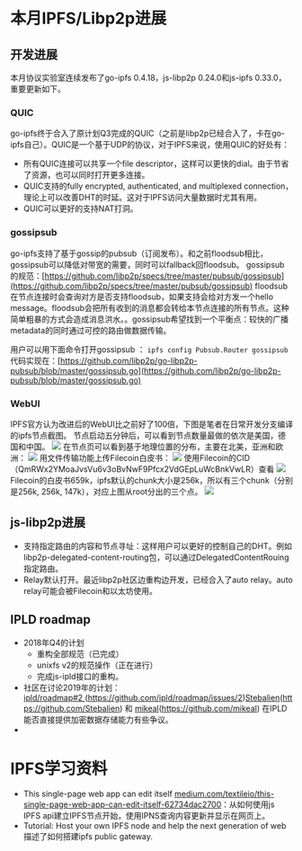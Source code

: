 # 本月IPFS/Libp2p进展
## 开发进展
本月协议实验室连续发布了go-ipfs 0.4.18，js-libp2p 0.24.0和js-ipfs 0.33.0，重要更新如下。
### QUIC
go-ipfs终于合入了原计划Q3完成的QUIC（之前是libp2p已经合入了，卡在go-ipfs自己）。QUIC是一个基于UDP的协议，对于IPFS来说，使用QUIC的好处有：
- 所有QUIC连接可以共享一个file descriptor，这样可以更快的dial。由于节省了资源，也可以同时打开更多连接。
- QUIC支持的fully encrypted, authenticated, and multiplexed connection，理论上可以改善DHT的时延。这对于IPFS访问大量数据时尤其有用。
- QUIC可以更好的支持NAT打洞。

### gossipsub
go-ipfs支持了基于gossip的pubsub（订阅发布）。和之前floodsub相比，gossipsub可以降低对带宽的需要，同时可以fallback回floodsub。
gossipsub 的规范：[https://github.com/libp2p/specs/tree/master/pubsub/gossipsub](https://github.com/libp2p/specs/tree/master/pubsub/gossipsub)
floodsub在节点连接时会查询对方是否支持floodsub，如果支持会给对方发一个hello message。floodsub会把所有收到的消息都会转给本节点连接的所有节点。这种简单粗暴的方式会造成消息洪水。。gossipsub希望找到一个平衡点：较快的广播metadata的同时通过可控的路由做数据传输。

用户可以用下面命令打开gossipsub ：
`ipfs config Pubsub.Router gossipsub`
代码实现在：[https://github.com/libp2p/go-libp2p-pubsub/blob/master/gossipsub.go](https://github.com/libp2p/go-libp2p-pubsub/blob/master/gossipsub.go)

### WebUI
IPFS官方认为改进后的WebUI比之前好了100倍，下图是笔者在日常开发分支编译的ipfs节点截图。
节点启动五分钟后，可以看到节点数量最做的依次是美国，德国和中国。
![]({{site.url}}/public/images/2018-11-30-ipfs-libp2p-monthly-progress/DraggedImage.png)
在节点页可以看到基于地理位置的分布，主要在北美，亚洲和欧洲：
![]({{site.url}}/public/images/2018-11-30-ipfs-libp2p-monthly-progress/DraggedImage-1.png)
用文件传输功能上传Filecoin白皮书：
![]({{site.url}}/public/images/2018-11-30-ipfs-libp2p-monthly-progress/DraggedImage-2.png)
使用Filecoin的CID（QmRWx2YMoaJvsVu6v3oBvNwF9Pfcx2VdGEpLuWcBnkVwLR）查看
![]({{site.url}}/public/images/2018-11-30-ipfs-libp2p-monthly-progress/DraggedImage-3.png)
Filecoin的白皮书659k，ipfs默认的chunk大小是256k，所以有三个chunk（分别是256k, 256k, 147k），对应上图从root分出的三个点。
![]({{site.url}}/public/images/2018-11-30-ipfs-libp2p-monthly-progress/DraggedImage-4.png)

## js-libp2p进展
- 支持指定路由的内容和节点寻址：这样用户可以更好的控制自己的DHT。例如libp2p-delegated-content-routing包，可以通过DelegatedContentRouing指定路由。
- Relay默认打开。最近libp2p社区边重构边开发，已经合入了auto relay。auto relay可能会被Filecoin和以太坊使用。

## IPLD roadmap
- 2018年Q4的计划
	- 重构全部规范（已完成）
	- unixfs v2的规范操作（正在进行）
	- 完成js-ipld接口的重构。
- 社区在讨论2019年的计划： [ipld/roadmap#2 ](#)(https://github.com/ipld/roadmap/issues/2)[Stebalien](#)(https://github.com/Stebalien) 和 [mikeal](#)(https://github.com/mikeal)  在IPLD能否直接提供加密数据存储能力有些争议。
- 
# IPFS学习资料
- This single-page web app can edit itself [medium.com/textileio/this-single-page-web-app-can-edit-itself-62734dac2700](#)：从如何使用js IPFS api建立IPFS节点开始，使用IPNS查询内容更新并显示在网页上。
- Tutorial: Host your own IPFS node and help the next generation of web 描述了如何搭建ipfs public gateway.
